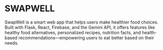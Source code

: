 # SWAPWELL
SwapWell is a smart web app that helps users make healthier food choices. Built with Flask, React, Firebase, and the Gemini API, it offers features like healthy food alternatives, personalized recipes, nutrition facts, and health-based recommendations—empowering users to eat better based on their needs.

